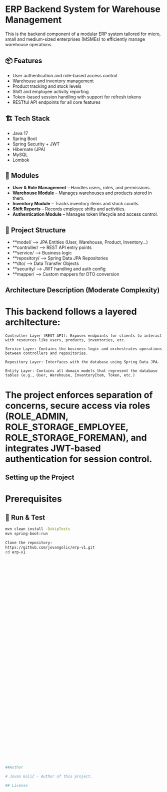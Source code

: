 # ERP Backend System for Warehouse Management

This is the backend component of a modular ERP system tailored for micro, small and medium-sized enterprises (MSMEs) to efficiently manage warehouse operations.

## 📦 Features

- User authentication and role-based access control
- Warehouse and inventory management
- Product tracking and stock levels
- Shift and employee activity reporting
- Token-based session handling with support for refresh tokens
- RESTful API endpoints for all core features

## 🏗️ Tech Stack

- Java 17
- Spring Boot
- Spring Security + JWT
- Hibernate (JPA)
- MySQL
- Lombok

## 🔧 Modules

- **User & Role Management** – Handles users, roles, and permissions.
- **Warehouse Module** – Manages warehouses and products stored in them.
- **Inventory Module** – Tracks inventory items and stock counts.
- **Shift Reports** – Records employee shifts and activities.
- **Authentication Module** – Manages token lifecycle and access control.

## 📁 Project Structure
- **model/ --> JPA Entities (User, Warehouse, Product, Inventory...)
- **controller/ --> REST API entry points
- **service/ --> Business logic
- **repository/ --> Spring Data JPA Repositories
- **dto/ --> Data Transfer Objects
- **security/ --> JWT handling and auth config
- **mapper/ --> Custom mappers for DTO conversion

## Architecture Description (Moderate Complexity)

# This backend follows a layered architecture:

    Controller Layer (REST API): Exposes endpoints for clients to interact with resources like users, products, inventories, etc.

    Service Layer: Contains the business logic and orchestrates operations between controllers and repositories.

    Repository Layer: Interfaces with the database using Spring Data JPA.

    Entity Layer: Contains all domain models that represent the database tables (e.g., User, Warehouse, InventoryItem, Token, etc.)

# The project enforces separation of concerns, secure access via roles (ROLE_ADMIN, ROLE_STORAGE_EMPLOYEE, ROLE_STORAGE_FOREMAN), and integrates JWT-based authentication for session control.

## Setting up the Project
# Prerequisites




## 🧪 Run & Test

```bash
mvn clean install -DskipTests
mvn spring-boot:run

Clone the repository: 
https://github.com/jovangolic/erp-v1.git
cd erp-v1
















































##Author

# Jovan Golić - Author of this project.

## License

